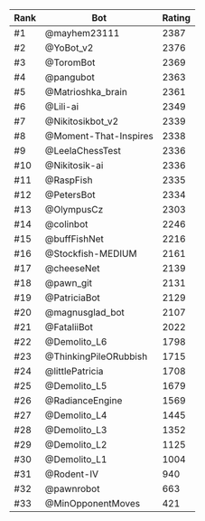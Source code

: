 Rank|Bot|Rating
---|---|---
#1|@mayhem23111|2387
#2|@YoBot_v2|2376
#3|@ToromBot|2369
#4|@pangubot|2363
#5|@Matrioshka_brain|2361
#6|@Lili-ai|2349
#7|@Nikitosikbot_v2|2339
#8|@Moment-That-Inspires|2338
#9|@LeelaChessTest|2336
#10|@Nikitosik-ai|2336
#11|@RaspFish|2335
#12|@PetersBot|2334
#13|@OlympusCz|2303
#14|@colinbot|2246
#15|@buffFishNet|2216
#16|@Stockfish-MEDIUM|2161
#17|@cheeseNet|2139
#18|@pawn_git|2131
#19|@PatriciaBot|2129
#20|@magnusglad_bot|2107
#21|@FataliiBot|2022
#22|@Demolito_L6|1798
#23|@ThinkingPileORubbish|1715
#24|@littlePatricia|1708
#25|@Demolito_L5|1679
#26|@RadianceEngine|1569
#27|@Demolito_L4|1445
#28|@Demolito_L3|1352
#29|@Demolito_L2|1125
#30|@Demolito_L1|1004
#31|@Rodent-IV|940
#32|@pawnrobot|663
#33|@MinOpponentMoves|421
